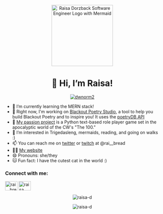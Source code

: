 <p align="center">
  <a target="_blank" href="https://raisadorzback.netlify.app/">
  <img height="200" alt="Raisa Dorzback Software Engineer Logo with Mermaid" src="https://raisadorzback.netlify.app/images/logo/logo-white-transparent.png">  
  </a>
</p>
<h1 align="center">👋 Hi, I’m Raisa!</h1>

<p align="center"> <a href="https://twitter.com/rai__bread" target="_blank"><img src="https://img.shields.io/twitter/follow/rai__bread?logo=twitter&style=for-the-badge" alt="dwnorm2" /></a> </p>

- 🧠 I’m currently learning the MERN stack!
- 📖 Right now, I'm working on [Blackout Poetry Studio](https://blackout-poetry.netlify.app/), a tool to help you build Blackout Poetry and to inspire you! It uses the [poetryDB API](https://poetrydb.org/index.html)
- 🌱 [My passion project](https://github.com/raisa-d/the-100-rpg/) is a Python text-based role player game set in the apocalyptic world of the CW's "The 100."
- 👀 I’m interested in Trigedasleng, mermaids, reading, and going on walks :)
- 📫 You can reach me on [twitter](https://twitter.com/rai__bread) or [twitch](https://www.twitch.tv/rai__bread) at @rai__bread
- 👨‍💻 [My website](https://raisadorzback.netlify.app/)
- 😄 Pronouns: she/they
- 🐱 Fun fact: I have the cutest cat in the world :)

<h3 align="left">Connect with me:</h3>
<a href="https://twitter.com/rai__bread" target="_blank"><img align="center" src="https://raw.githubusercontent.com/rahuldkjain/github-profile-readme-generator/master/src/images/icons/Social/twitter.svg" alt="rai__bread" height="30" width="40" /></a>
<a href="https://linkedin.com/in/raisa-d" target="_blank"><img align="center" src="https://raw.githubusercontent.com/rahuldkjain/github-profile-readme-generator/master/src/images/icons/Social/linked-in-alt.svg" alt="raisa dorzback" height="30" width="40" /></a>
<p></p>
<p align="center"><img src="https://github-readme-stats.vercel.app/api/top-langs?username=raisa-d&show_icons=true&locale=en&layout=compact" alt="raisa-d" /></p>
<p align="center" ><img src="https://github-readme-streak-stats.herokuapp.com/?user=raisa-d&" alt="raisa-d" /></p>
